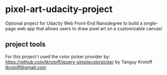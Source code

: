# pixel-art-udacity-project
Optional project for Udacity Web Front-End Nanodegree to build a single-page web app that allows users to draw pixel art on a customizable canvas!

## project tools
For this project I used the color picker provider by:
https://github.com/tkrotoff/jquery-simplecolorpicker by Tanguy Krotoff <tkrotoff@gmail.com>

